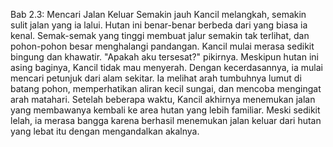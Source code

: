 Bab 2.3: Mencari Jalan Keluar
Semakin jauh Kancil melangkah, semakin sulit jalan yang ia lalui. Hutan ini benar-benar berbeda dari yang biasa ia kenal. Semak-semak yang tinggi membuat jalur semakin tak terlihat, dan pohon-pohon besar menghalangi pandangan. Kancil mulai merasa sedikit bingung dan khawatir. "Apakah aku tersesat?" pikirnya. Meskipun hutan ini asing baginya, Kancil tidak mau menyerah. Dengan kecerdasannya, ia mulai mencari petunjuk dari alam sekitar. Ia melihat arah tumbuhnya lumut di batang pohon, memperhatikan aliran kecil sungai, dan mencoba mengingat arah matahari. Setelah beberapa waktu, Kancil akhirnya menemukan jalan yang membawanya kembali ke area hutan yang lebih familiar. Meski sedikit lelah, ia merasa bangga karena berhasil menemukan jalan keluar dari hutan yang lebat itu dengan mengandalkan akalnya.